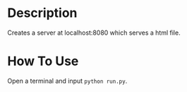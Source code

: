 Description
===========
Creates a server at localhost:8080 which serves a html file.


How To Use
===========

Open a terminal and input `python run.py`.
